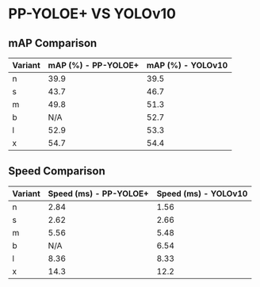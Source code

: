 ---
---
# PP-YOLOE+ VS YOLOv10

## mAP Comparison

| Variant | mAP (%) - PP-YOLOE+ | mAP (%) - YOLOv10 |
|---------|--------------------|--------------------|
| n | 39.9 | 39.5 |
| s | 43.7 | 46.7 |
| m | 49.8 | 51.3 |
| b | N/A | 52.7 |
| l | 52.9 | 53.3 |
| x | 54.7 | 54.4 |

## Speed Comparison

| Variant | Speed (ms) - PP-YOLOE+ | Speed (ms) - YOLOv10 |
|---------|-----------------------|-----------------------|
| n | 2.84 | 1.56 |
| s | 2.62 | 2.66 |
| m | 5.56 | 5.48 |
| b | N/A | 6.54 |
| l | 8.36 | 8.33 |
| x | 14.3 | 12.2 |
